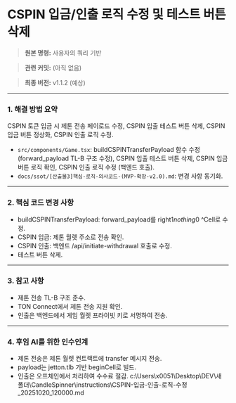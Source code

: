 # CSPIN 입금/인출 로직 수정 및 테스트 버튼 삭제

> **원본 명령:** 사용자의 쿼리 기반

> **관련 커밋:** (아직 없음)

> **최종 버전:** v1.1.2 (예상)

---

### 1. 해결 방법 요약

CSPIN 토큰 입금 시 제톤 전송 페이로드 수정, CSPIN 입출 테스트 버튼 삭제, CSPIN 입금 버튼 정상화, CSPIN 인출 로직 수정.

- `src/components/Game.tsx`: buildCSPINTransferPayload 함수 수정 (forward_payload TL-B 구조 수정), CSPIN 입출 테스트 버튼 삭제, CSPIN 입금 버튼 로직 확인, CSPIN 인출 로직 수정 (백엔드 호출).
- `docs/ssot/[산출물3]핵심-로직-의사코드-(MVP-확장-v2.0).md`: 변경 사항 동기화.

---

### 2. 핵심 코드 변경 사항

- buildCSPINTransferPayload: forward_payload를 right$1 nothing$0 ^Cell로 수정.
- CSPIN 입금: 제톤 월렛 주소로 전송 확인.
- CSPIN 인출: 백엔드 /api/initiate-withdrawal 호출로 수정.
- 테스트 버튼 삭제.

---

### 3. 참고 사항

- 제톤 전송 TL-B 구조 준수.
- TON Connect에서 제톤 전송 지원 확인.
- 인출은 백엔드에서 게임 월렛 프라이빗 키로 서명하여 전송.

---

### 4. 후임 AI를 위한 인수인계

- 제톤 전송은 제톤 월렛 컨트랙트에 transfer 메시지 전송.
- payload는 jetton.tlb 기반 beginCell로 빌드.
- 인출은 오프체인에서 처리하여 수수료 절감.</content>
<parameter name="filePath">c:\Users\x0051\Desktop\DEV\새 폴더\CandleSpinner\instructions\CSPIN-입금-인출-로직-수정_20251020_120000.md